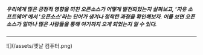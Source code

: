 #####  우리에게 많은 긍정적 영향을 미친 오픈소스가 어떻게  발전되었는지 살펴보고, '자유 소프트웨어'에서 '오픈소스'라는 단어가 생겨나 정착한 과정을 확인해보자. 이를 보면 오픈소스가 얼마나 많은 사람들을 통해 여기까지 오게 되었는지 알 수 있다.

---

![](/assets/옛날 컴퓨터.png)

